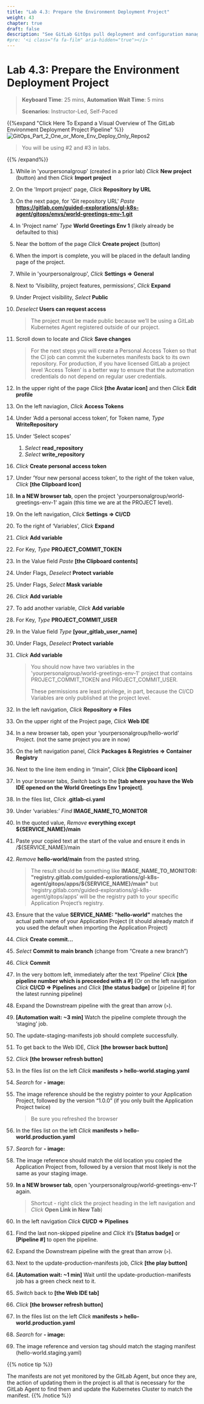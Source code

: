 ```yaml
---
title: "Lab 4.3: Prepare the Environment Deployment Project"
weight: 43
chapter: true
draft: false
description: "See GitLab GitOps pull deployment and configuration management in action."
#pre: '<i class="fa fa-film" aria-hidden="true"></i> '
---
```


# Lab 4.3: Prepare the Environment Deployment Project

> **Keyboard Time**: 25 mins, **Automation Wait Time**: 5 mins
>
> **Scenarios:** Instructor-Led, Self-Paced

{{%expand "Click Here To Expand a Visual Overview of The GitLab Environment Deployment Project Pipeline" %}}![GitOps_Part_2_One_or_More_Env_Deploy_Only_Repos2](GitOps_Part_2_One_or_More_Env_Deploy_Only_Repos2.png)

> You will be using #2 and #3 in labs.

{{% /expand%}}

1. While in 'yourpersonalgroup' (created in a prior lab) *Click* **New project** (button) and then *Click* **Import project**

2. On the 'Import project' page, *Click* **Repository by URL**

3. On the next page, for 'Git repository URL' *Paste* **https://gitlab.com/guided-explorations/gl-k8s-agent/gitops/envs/world-greetings-env-1.git**

4. In 'Project name' *Type* **World Greetings Env 1** (likely already be defaulted to this)

5. Near the bottom of the page *Click* **Create project** (button)

6. When the import is complete, you will be placed in the default landing page of the project.

7. While in 'yourpersonalgroup', *Click* **Settings => General**

8. Next to ‘Visibility, project features, permissions’, *Click* **Expand**

9. Under Project visibility, *Select* **Public**

10. *Deselect* **Users can request access**

    > The project must be made public because we’ll be using a GitLab Kubernetes Agent registered outside of our project.

11. Scroll down to locate and *Click* **Save changes**

    > For the next steps you will create a Personal Access Token so that the CI job can commit the kubernetes manifests back to its own repository. For production, if you have licensed GitLab a project level ‘Access Token’ is a better way to ensure that the automation credentials do not depend on regular user credentials.

12. In the upper right of the page *Click* **[the Avatar icon]** and then *Click* **Edit profile**

13. On the left naviagion, *Click* **Access Tokens**

14. Under ‘Add a personal access token’, for Token name, *Type* **WriteRepository**

15. Under ‘Select scopes’

    1. *Select* **read_repository**
    2. *Select* **write_repository**

16. *Click* **Create personal access token** 

17. Under ‘Your new personal access token’, to the right of the token value, *Click* **[the Clipboard Icon]**

18. **In a NEW browser tab**, open the project 'yourpersonalgroup/world-greetings-env-1' again (this time we are at the PROJECT level).

19. On the left navigation, *Click* **Settings => CI/CD**

20. To the right of ‘Variables’, *Click* **Expand**

21. *Click* **Add variable**

22. For Key, *Type* **PROJECT_COMMIT_TOKEN**

23. In the Value field *Paste* **[the Clipboard contents]**

24. Under Flags, *Deselect* **Protect variable**

25. Under Flags, *Select* **Mask variable**

26. *Click* **Add variable**

27. To add another variable, *Click* **Add variable**

28. For Key, *Type* **PROJECT_COMMIT_USER**

29. In the Value field *Type* **[your_gitlab_user_name]**

30. Under Flags, *Deselect* **Protect variable**

31. *Click* **Add variable**

    > You should now have two variables in the 'yourpersonalgroup/world-greetings-env-1' project that contains PROJECT_COMMIT_TOKEN and PROJECT_COMMIT_USER.
    >
    > These permissions are least privilege, in part, because the CI/CD Variables are only published at the project level.

32. In the left navigation, *Click* **Repository => Files** 

33. On the upper right of the Project page, *Click* **Web IDE**

34. In a new browser tab, open your ‘yourpersonalgroup/hello-world’ Project. (not the same project you are in now)

35. On the left navigation panel, *Click* **Packages & Registries => Container Registry**

36. Next to the line item ending in “/main”, *Click* **[the Clipboard icon]**

37. In your browser tabs, *Switch* back to the **[tab where you have the Web IDE opened on the World Greetings Env 1 project]**.

38. In the files list, *Click* **.gitlab-ci.yaml**

39. Under ‘variables:’ *Find* **IMAGE_NAME_TO_MONITOR**

40. In the quoted value, *Remove* **everything except ${SERVICE_NAME}/main** 

41. Paste your copied text at the start of the value and ensure it ends in /${SERVICE_NAME}/main

42. *Remove* **hello-world/main** from the pasted string.

    > The result should be something like **IMAGE_NAME_TO_MONITOR: "registry.gitlab.com/guided-explorations/gl-k8s-agent/gitops/apps/${SERVICE_NAME}/main"** but ‘registry.gitlab.com/guided-explorations/gl-k8s-agent/gitops/apps’ will be the registry path to your specific Application Project’s registry.

43. Ensure that the value **SERVICE_NAME: "hello-world"**  matches the actual path name of your Application Project (it should already match if you used the default when importing the Application Project)

44. *Click* **Create commit...**

45. *Select* **Commit to main branch** (change from “Create a new branch”)

46. *Click* **Commit**

47. In the very bottom left, immediately after the text ‘Pipeline’ *Click* **[the pipeline number which is preceeded with a \#]** (Or on the left navigation *Click* **CI/CD => Pipelines** and *Click* **[the status badge]** or [pipeline #] for the latest running pipeline)

48. Expand the Downstream pipeline with the great than arrow (`>`).

49. **[Automation wait: ~3 min]** Watch the pipeline complete through the ‘staging’ job.

50. The update-staging-manifests job should complete successfully.

51. To get back to the Web IDE, *Click* **[the browser back button]**

52. *Click* **[the browser refresh button]**

53. In the files list on the left *Click* **manifests > hello-world.staging.yaml**

54. *Search* for **- image:**

55. The image reference should be the registry pointer to your Application Project, followed by the version “1.0.0” (if you only built the Application Project twice) 

    > Be sure you refreshed the browser

56. In the files list on the left *Click* **manifests > hello-world.production.yaml**

57. *Search* for **- image:**

58. The image reference should match the old location you copied the Application Project from, followed by a version that most likely is not the same as your staging image.

59. **In a NEW browser tab**, open 'yourpersonalgroup/world-greetings-env-1' again.

    > Shortcut - right click the project heading in the left navigation and *Click* **Open Link in New Tab**) 

60. In the left navigation *Click* **CI/CD => Pipelines**

61. Find the last non-skipped pipeline and *Click* it’s **[Status badge]** or **[Pipeline \#]** to open the pipeline.

62. Expand the Downstream pipeline with the great than arrow (`>`).

63. Next to the update-production-manifests job, *Click* **[the play button]**

64. **[Automation wait: ~1 min]** Wait until the update-production-manifests job has a green check next to it.

65. *Switch* back to **[the Web IDE tab]**

66. *Click* **[the browser refresh button]**

67. In the files list on the left *Click* **manifests > hello-world.production.yaml**

68. *Search* for **- image:**

69. The image reference and version tag should match the staging manifest (hello-world.staging.yaml)

{{% notice tip %}}

The manifests are not yet monitored by the GitLab Agent, but once they are, the action of updating them in the project is all that is necessary for the GitLab Agent to find them and update the Kubernetes Cluster to match the manifest.
{{% /notice %}}

